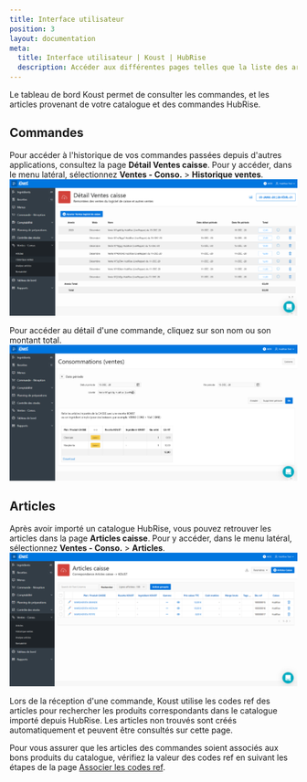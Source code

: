```yaml
---
title: Interface utilisateur
position: 3
layout: documentation
meta:
  title: Interface utilisateur | Koust | HubRise
  description: Accéder aux différentes pages telles que la liste des articles ou celle des commandes. Connectez vos apps et synchronisez vos données.
---
```


Le tableau de bord Koust permet de consulter les commandes, et les articles provenant de votre catalogue et des commandes HubRise.

## Commandes

Pour accéder à l'historique de vos commandes passées depuis d'autres applications, consultez la page **Détail Ventes caisse**. Pour y accéder, dans le menu latéral, sélectionnez **Ventes - Conso.** > **Historique ventes**.
![Interface utilisateur - Liste des commandes](../images/008-fr-koust-page-commandes.png)

Pour accéder au détail d'une commande, cliquez sur son nom ou son montant total.
![Interface utilisateur - Détail d'une commande](../images/009-fr-koust-detail-commande.png)

## Articles

Après avoir importé un catalogue HubRise, vous pouvez retrouver les articles dans la page **Articles caisse**. Pour y accéder, dans le menu latéral, sélectionnez **Ventes - Conso.** > **Articles**.
![Interface utilisateur - Liste des articles](../images/007-fr-koust-page-articles.png)

Lors de la réception d'une commande, Koust utilise les codes ref des articles pour rechercher les produits correspondants dans le catalogue importé depuis HubRise. Les articles non trouvés sont créés automatiquement et peuvent être consultés sur cette page.

Pour vous assurer que les articles des commandes soient associés aux bons produits du catalogue, vérifiez la valeur des codes ref en suivant les étapes de la page [Associer les codes ref](/apps/koust/associer-codes-ref#produits).

